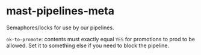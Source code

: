 # mast-pipelines-meta

Semaphores/locks for use by our pipelines.

`ok-to-promote`: contents must exactly equal `YES` for promotions to prod to be allowed. Set it to something else if you need to block the pipeline.
